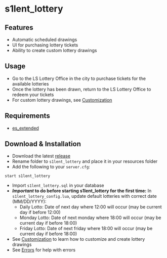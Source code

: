 # s1lent_lottery

## Features
* Automatic scheduled drawings 
* UI for purchasing lottery tickets
* Ability to create custom lottery drawings

## Usage
* Go to the LS Lottery Office in the city to purchase tickets for the available lotteries
* Once the lottery has been drawn, return to the LS Lottery Office to redeem your tickets
* For custom lottery drawings, see [Customization](#customization)

## Requirements
* [es_extended](https://github.com/ESX-Org/es_extended)

## Download & Installation
* Download the latest [release](https://github.com/jwritz/s1lent_lottery/releases)
* Rename folder to `s1lent_lottery` and place it in your resources folder
* Add the following to your `server.cfg`:
```
start s1lent_lottery
```
* Import `s1lent_lottery.sql` in your database
* **_Important_ to do before starting s1lent_lottery for the first time:** In `s1lent_lottery_config.lua`, update default lotteries with correct date (MM/DD/YYYY): 
  * Daily Lotto: Date of next day where 12:00 will occur (may be current day if before 12:00)
  * Monday Lotto: Date of next monday where 18:00 will occur (may be current day if before 18:00)
  * Friday Lotto: Date of next friday where 18:00 will occur (may be current day if before 18:00)
* See [Customization](https://github.com/jwritz/s1lent_lottery/wiki/Customization) to learn how to customize and create lottery drawings
* See [Errors](https://github.com/jwritz/s1lent_lottery/wiki/Errors) for help with errors
